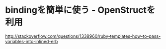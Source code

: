 # bindingを簡単に使う - OpenStructを利用

<http://stackoverflow.com/questions/1338960/ruby-templates-how-to-pass-variables-into-inlined-erb>